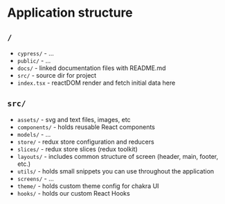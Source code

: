 # Application structure

## `/`

-   `cypress/` - ...
-   `public/` - ...
-   `docs/` - linked documentation files with README.md
-   `src/` - source dir for project
-   `index.tsx` - reactDOM render and fetch initial data here

## `src/`

-   `assets/` - svg and text files, images, etc
-   `components/` - holds reusable React components
-   `models/` - ...
-   `store/` - redux store configuration and reducers
-   `slices/` - redux store slices (redux toolkit)
-   `layouts/` - includes common structure of screen (header, main, footer, etc.)
-   `utils/` - holds small snippets you can use throughout the application
-   `screens/` - ...
-   `theme/` - holds custom theme config for chakra UI
-   `hooks/` - holds our custom React Hooks
